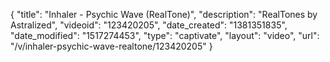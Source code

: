 {
    "title": "Inhaler - Psychic Wave (RealTone)",
    "description": "RealTones by Astralized",
    "videoid": "123420205",
    "date_created": "1381351835",
    "date_modified": "1517274453",
    "type": "captivate",
    "layout": "video",
    "url": "\/v\/inhaler-psychic-wave-realtone\/123420205"
}